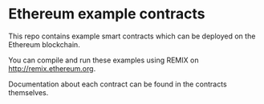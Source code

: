# Ethereum example contracts
This repo contains example smart contracts which can be deployed on the Ethereum blockchain.

You can compile and run these examples using REMIX on http://remix.ethereum.org.

Documentation about each contract can be found in the contracts themselves.
